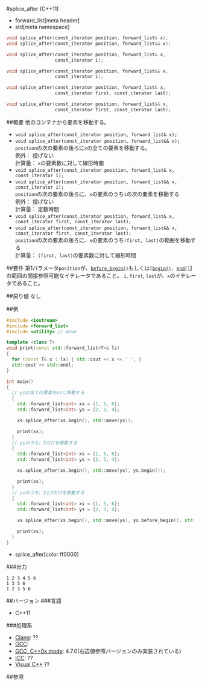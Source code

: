 #splice_after (C++11)
* forward_list[meta header]
* std[meta namespace]

```cpp
void splice_after(const_iterator position, forward_list& x);
void splice_after(const_iterator position, forward_list&& x);

void splice_after(const_iterator position, forward_list& x,
                  const_iterator i);

void splice_after(const_iterator position, forward_list&& x,
                  const_iterator i);

void splice_after(const_iterator position, forward_list& x,
                  const_iterator first, const_iterator last);

void splice_after(const_iterator position, forward_list&& x,
                  const_iterator first, const_iterator last);

```

##概要
他のコンテナから要素を移動する。

- `void splice_after(const_iterator position, forward_list& x);`
- `void splice_after(const_iterator position, forward_list&& x);`<br/>`position`の次の要素の後ろに`x`の全ての要素を移動する。<br/>例外： 投げない<br/>計算量： `x`の要素数に対して線形時間
- `void splice_after(const_iterator position, forward_list& x, const_iterator i);`
- `void splice_after(const_iterator position, forward_list&& x, const_iterator i);`<br/>`position`の次の要素の後ろに、`x`の要素のうち`i`の次の要素を移動する<br/>例外： 投げない<br/>計算量： 定数時間
- `void splice_after(const_iterator position, forward_list& x, const_iterator first, const_iterator last);`
- `void splice_after(const_iterator position, forward_list&& x, const_iterator first, const_iterator last);`<br/>`position`の次の要素の後ろに、`x`の要素のうち`(first, last)`の範囲を移動する<br/>計算量： `(first, last)`の要素数に対して線形時間


##要件
第1パラメータ`position`が、[`before_begin()`](./before_begin.md)もしくは`[`[`begin()`](./begin.md)`, `[`end()`](./end.md)]の範囲の間接参照可能なイテレータであること。
`i`, `first`, `last`が、`x`のイテレータであること。


##戻り値
なし


##例
```cpp
#include <iostream>
#include <forward_list>
#include <utility> // move

template <class T>
void print(const std::forward_list<T>& ls)
{
  for (const T& x : ls) { std::cout << x << ' '; }
  std::cout << std::endl;
}

int main()
{
  // ysの全ての要素をxsに移動する
  {
    std::forward_list<int> xs = {1, 5, 6};
    std::forward_list<int> ys = {2, 3, 4};

    xs.splice_after(xs.begin(), std::move(ys));

    print(xs);
  }
  // ysのうち、3だけを移動する
  {
    std::forward_list<int> xs = {1, 5, 6};
    std::forward_list<int> ys = {2, 3, 4};

    xs.splice_after(xs.begin(), std::move(ys), ys.begin());

    print(xs);
  }
  // ysのうち、2と3だけを移動する
  {
    std::forward_list<int> xs = {1, 5, 6};
    std::forward_list<int> ys = {2, 3, 4};

    xs.splice_after(xs.begin(), std::move(ys), ys.before_begin(), std::next(ys.begin(), 2));

    print(xs);
  }
}
```
* splice_after[color ff0000]

###出力
```
1 2 3 4 5 6 
1 3 5 6 
1 2 3 5 6 
```

##バージョン
###言語
- C++11

###処理系
- [Clang](/implementation.md#clang): ??
- [GCC](/implementation.md#gcc): 
- [GCC, C++0x mode](/implementation.md#gcc): 4.7.0(右辺値参照バージョンのみ実装されている)
- [ICC](/implementation.md#icc): ??
- [Visual C++](/implementation.md#visual_cpp) ??


##参照



